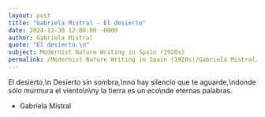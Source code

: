 ```yaml
---
layout: post
title: "Gabriela Mistral - El desierto"
date: 2024-12-30 12:00:00 -0000
author: Gabriela Mistral
quote: "El desierto,\n"
subject: Modernist Nature Writing in Spain (1920s)
permalink: /Modernist Nature Writing in Spain (1920s)/Gabriela Mistral/Gabriela Mistral - El desierto
---
```


El desierto,\n
Desierto sin sombra,\nno hay silencio que te aguarde,\ndonde sólo murmura el viento\n\ny la tierra es un eco\nde eternas palabras.

- Gabriela Mistral
